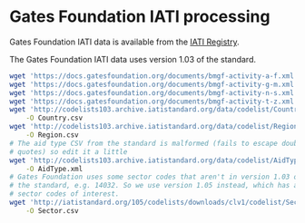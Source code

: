 # Gates Foundation IATI processing

Gates Foundation IATI data is available from the [IATI
Registry](https://iatiregistry.org/publisher/bmgf).

The Gates Foundation IATI data uses version 1.03 of the standard.

```bash
wget 'https://docs.gatesfoundation.org/documents/bmgf-activity-a-f.xml'
wget 'https://docs.gatesfoundation.org/documents/bmgf-activity-g-m.xml'
wget 'https://docs.gatesfoundation.org/documents/bmgf-activity-n-s.xml'
wget 'https://docs.gatesfoundation.org/documents/bmgf-activity-t-z.xml'
wget 'http://codelists103.archive.iatistandard.org/data/codelist/Country/version/1.01/lang/en.csv' \
    -O Country.csv
wget 'http://codelists103.archive.iatistandard.org/data/codelist/Region/version/1.0/lang/en.csv' \
    -O Region.csv
# The aid type CSV from the standard is malformed (fails to escape double
# quotes) so edit it a little
wget 'http://codelists103.archive.iatistandard.org/data/codelist/AidType/version/1.0/lang/en.xml' \
    -O AidType.xml
# Gates Foundation uses some sector codes that aren't in version 1.03 of
# the standard, e.g. 14032. So we use version 1.05 instead, which has all the
# sector codes of interest.
wget 'http://iatistandard.org/105/codelists/downloads/clv1/codelist/Sector.csv' \
    -O Sector.csv
```
